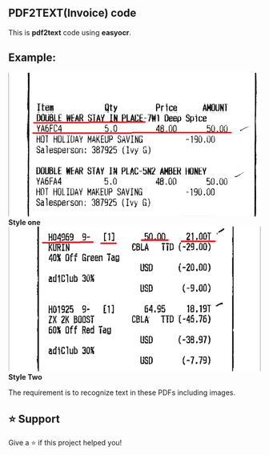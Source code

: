PDF2TEXT(Invoice) code
-----------------

This is <b>pdf2text</b> code using <b>easyocr</b>.

Example:
--------------------
<img src = "./style1.png" style = "shape-image-threshold: 2px; align-items: center;">
<b style="text-align: center;">Style one</b>


<img src = "./style2.png">
<b style="text-align: center;">Style Two</b>


The requirement is to recognize text in these PDFs including images.

⭐️ Support
------------------
Give a ⭐️ if this project helped you!
